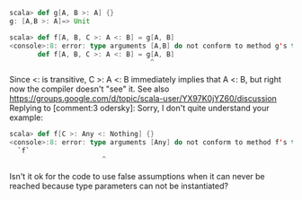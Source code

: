 ```scala
scala> def g[A, B >: A] {}
g: [A,B >: A]=> Unit

scala> def f[A, B, C >: A <: B] = g[A, B]
<console>:8: error: type arguments [A,B] do not conform to method g's type parameter bounds [A,B >: A]
       def f[A, B, C >: A <: B] = g[A, B]
                                   ^
```
Since <: is transitive, C >: A <: B immediately implies that A <: B, but right now the compiler doesn't "see" it.
See also https://groups.google.com/d/topic/scala-user/YX97K0jYZ60/discussion
Replying to [comment:3 odersky]:
Sorry, I don't quite understand your example:
```scala
scala> def f[C >: Any <: Nothing] {}
<console>:8: error: type arguments [Any] do not conform to method f's type parameter bounds [C >: Any <: Nothing]
  `f`
                       ^
```
Isn't it ok for the code to use false assumptions when it can never be reached because type parameters can not be instantiated?
